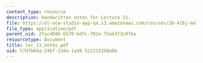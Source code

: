 ```yaml
---
content_type: resource
description: Handwritten notes for Lecture 11.
file: https://ol-ocw-studio-app-qa.s3.amazonaws.com/courses/20-410j-molecular-cellular-and-tissue-biomechanics-be-410j-spring-2003/57d7b04a24bf13da1a36522215260a6b_lec_11_notes.pdf
file_type: application/pdf
parent_uid: 2fac4686-6570-6d7c-702e-75ab3f3c07ba
resourcetype: Document
title: lec_11_notes.pdf
uid: 57d7b04a-24bf-13da-1a36-522215260a6b
---
```

